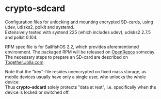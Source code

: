 # crypto-sdcard
Configuration files for unlocking and mounting encrypted SD-cards, using udev, udisks2, polkit and systemd.
<br />
Extensively tested with systend 225 (which includes udev), udisks2 2.7.5 and polkit 0.104.

RPM spec file is for SailfishOS 2.2, which provides aforementioned environment.
The packaged RPM will be released on [OpenRepos](https://openrepos.net/user/5928/programs) someday.<br />
The necessary steps to prepare an SD-card are described on [Together.Jolla.com](https://together.jolla.com/question/179054/how-to-creating-partitions-on-sd-card-optionally-encrypted/).

Note that the "key"-file resides unencrypted on fixed mass storage, as mobile devices usually have only a single user, who unlocks the whole device.<br />
Thus **crypto-sdcard** solely protects "data at rest", i.e. specifically when the device is locked or switched off.
